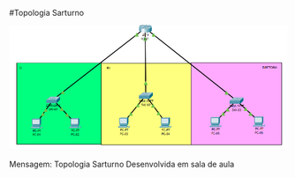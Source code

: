 ﻿#Topologia Sarturno

 

![](./sarturno.png)

Mensagem: Topologia Sarturno Desenvolvida em sala de aula
